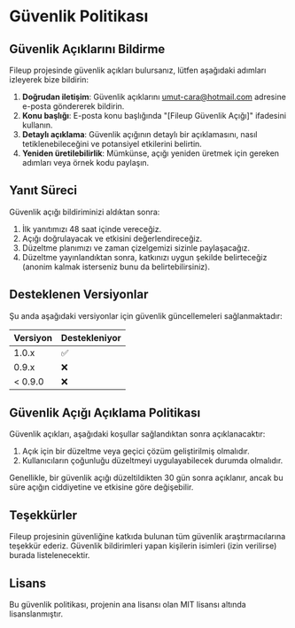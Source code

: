 # Güvenlik Politikası

## Güvenlik Açıklarını Bildirme

Fileup projesinde güvenlik açıkları bulursanız, lütfen aşağıdaki adımları izleyerek bize bildirin:

1. **Doğrudan iletişim**: Güvenlik açıklarını umut-cara@hotmail.com adresine e-posta göndererek bildirin.
2. **Konu başlığı**: E-posta konu başlığında "[Fileup Güvenlik Açığı]" ifadesini kullanın.
3. **Detaylı açıklama**: Güvenlik açığının detaylı bir açıklamasını, nasıl tetiklenebileceğini ve potansiyel etkilerini belirtin.
4. **Yeniden üretilebilirlik**: Mümkünse, açığı yeniden üretmek için gereken adımları veya örnek kodu paylaşın.


## Yanıt Süreci

Güvenlik açığı bildiriminizi aldıktan sonra:

1. İlk yanıtımızı 48 saat içinde vereceğiz.
2. Açığı doğrulayacak ve etkisini değerlendireceğiz.
3. Düzeltme planımızı ve zaman çizelgemizi sizinle paylaşacağız.
4. Düzeltme yayınlandıktan sonra, katkınızı uygun şekilde belirteceğiz (anonim kalmak isterseniz bunu da belirtebilirsiniz).

## Desteklenen Versiyonlar

Şu anda aşağıdaki versiyonlar için güvenlik güncellemeleri sağlanmaktadır:

| Versiyon | Destekleniyor |
| -------- | ------------- |
| 1.0.x    | ✅            |
| 0.9.x    | ❌            |
| < 0.9.0  | ❌            |

## Güvenlik Açığı Açıklama Politikası

Güvenlik açıkları, aşağıdaki koşullar sağlandıktan sonra açıklanacaktır:

1. Açık için bir düzeltme veya geçici çözüm geliştirilmiş olmalıdır.
2. Kullanıcıların çoğunluğu düzeltmeyi uygulayabilecek durumda olmalıdır.

Genellikle, bir güvenlik açığı düzeltildikten 30 gün sonra açıklanır, ancak bu süre açığın ciddiyetine ve etkisine göre değişebilir.

## Teşekkürler

Fileup projesinin güvenliğine katkıda bulunan tüm güvenlik araştırmacılarına teşekkür ederiz. Güvenlik bildirimleri yapan kişilerin isimleri (izin verilirse) burada listelenecektir.

## Lisans

Bu güvenlik politikası, projenin ana lisansı olan MIT lisansı altında lisanslanmıştır.
